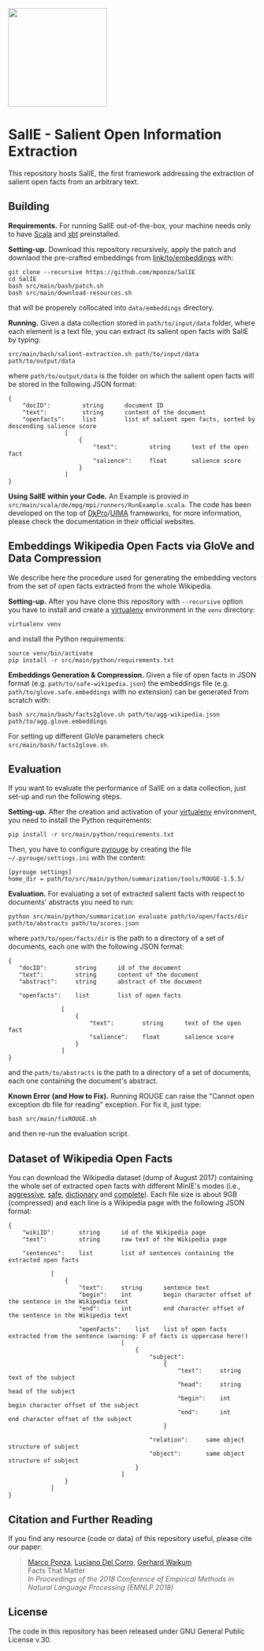 <img src="http://pages.di.unipi.it/ponza/public/images/salie/logo.png" width="200">




SalIE - Salient Open Information Extraction
============================================


This repository hosts SalIE, the first framework addressing the extraction of salient open facts from an arbitrary text.



Building
--------


**Requirements.** For running SalIE out-of-the-box, your machine needs only to have [Scala](https://www.scala-lang.org/download/) and [sbt](https://www.scala-sbt.org/) preinstalled.


**Setting-up.** Download this repository recursively, apply the patch and downlaod the pre-crafted embeddings from [link/to/embeddings](http://link/to/embeddings) with:

    git clone --recursive https://github.com/mponza/SalIE
    cd SalIE
    bash src/main/bash/patch.sh
    bash src/main/download-resources.sh
    
that will be properely collocated into `data/embeddings` directory.


**Running.** Given a data collection stored in `path/to/input/data` folder, where each element is a text file, you can extract its
salient open facts with SalIE by typing:

    src/main/bash/salient-extraction.sh path/to/input/data path/to/output/data
    
where `path/to/output/data` is the folder on which the salient open facts will be stored in the following JSON format:

    {
        "docID":         string      document ID
        "text":          string      content of the document
        "openfacts":     list        list of salient open facts, sorted by descending salience score
                    [
                        {
                            "text":         string      text of the open fact
                            "salience":     float       salience score   
                        }
                    ]          
    }


**Using SalIE within your Code.** An Example is provied in `src/main/scala/de/mpg/mpi/runners/RunExample.scala`.
The code has been developed on the top of [DkPro](https://dkpro.github.io/)/[UIMA](https://uima.apache.org/) frameworks, for more information, please check the documentation in their official websites.




Embeddings Wikipedia Open Facts via GloVe and Data Compression
---------------------------------------------------------------

We describe here the procedure used for generating the embedding vectors from the set of open facts extracted from the whole Wikipedia.


**Setting-up.** After you have clone this repository with `--recursive` option you have to install and create a 
[virtualenv](https://docs.python-guide.org/dev/virtualenvs/) environment in the `venv` directory:

    virtualenv venv
    
and install the Python requirements:

    source venv/bin/activate
    pip install -r src/main/python/requirements.txt


**Embeddings Generation &#38; Compression.** Given a file of open facts in JSON format (e.g. `path/to/safe-wikipedia.json`) the embeddings file
(e.g. `path/to/glove.safe.embeddings` with no extension) can be generated from scratch with:

    bash src/main/bash/facts2glove.sh path/to/agg-wikipedia.json path/to/agg.glove.embeddings

For setting up different GloVe parameters check `src/main/bash/facts2glove.sh`.



Evaluation
----------

If you want to evaluate the performance of SalIE on a data collection, just set-up and run the following steps.


**Setting-up.** After the creation and activation of your [virtualenv](https://docs.python-guide.org/dev/virtualenvs/) environment, you need to install the Python requirements:

    pip install -r src/main/python/requirements.txt


Then, you have to configure [pyrouge](https://pypi.org/project/pyrouge/) by creating the file `~/.pyrouge/settings.ini`
with the content:

    [pyrouge settings]
    home_dir = path/to/src/main/python/summarization/tools/ROUGE-1.5.5/
    
    
**Evaluation.** For evaluating a set of extracted salient facts with respect to documents' abstracts you need to run:

    python src/main/python/summarization evaluate path/to/open/facts/dir path/to/abstracts path/to/scores.json
    
where `path/to/open/facts/dir` is the path to a directory of a set of documents, each one with the following JSON format:


    {
       "docID":        string      id of the document
       "text":         string      content of the document
       "abstract":     string      abstract of the document

       "openfacts":    list        list of open facts

                   [
                       {
                           "text":        string      text of the open fact
                           "salience":    float       salience score
                       }
                   ]
    }
    
and the `path/to/abstracts` is the path to a directory of a set of documents, each one containing the document's abstract.


**Known Error (and How to Fix).** Running ROUGE can raise the "Cannot open exception db file for reading" exception. For fix it, just type:

    bash src/main/fixROUGE.sh
    
and then re-run the evaluation script.




Dataset of Wikipedia Open Facts
-------------------------------

You can download the Wikipedia dataset (dump of August 2017) containing the whole set of extracted open facts with different MinIE's modes (i.e., [aggressive](https://groviera1.di.unipi.it:5001/sharing/cOjx6zNww), [safe](https://groviera1.di.unipi.it:5001/sharing/qhbO2EVZQ), [dictionary](https://groviera1.di.unipi.it:5001/sharing/qJ37mLhXz) and [complete](https://groviera1.di.unipi.it:5001/sharing/yDLeBdm5t)).
Each file size is about 9GB (compressed) and each line is a Wikipedia page with the following JSON format:

    {
        "wikiID":       string      id of the Wikipedia page
        "text":         string      raw text of the Wikipedia page
        
        "sentences":    list        list of sentences containing the extracted open facts
        
                [
                    {
                        "text":     string      sentence text
                        "begin":    int         begin character offset of the sentence in the Wikipedia text
                        "end":      int         end character offset of the sentence in the Wikipedia text
                        
                        "openFacts":    list    list of open facts extracted from the sentence (warning: F of facts is uppercase here!)
                                    [
                                        {
                                            "subject":
                                                {
                                                    "text":     string      text of the subject
                                                    "head":     string      head of the subject
                                                    "begin":    int         begin character offset of the subject
                                                    "end":      int         end character offset of the subject
                                                }
                                                
                                            "relation":     same object structure of subject
                                            "object":       same object structure of subject
                                        }
                                    ]
                    }
                ]
    }





Citation and Further Reading
----------------------------

If you find any resource (code or data) of this repository useful, please cite our paper:

> [Marco Ponza](http://pages.di.unipi.it/ponza), [Luciano Del Corro](https://people.mpi-inf.mpg.de/~corrogg/), [Gerhard Waikum](http://people.mpi-inf.mpg.de/~weikum/) <br />
> Facts That Matter <br />
> *In Proceedings of the 2018 Conference of Empirical Methods in Natural Language Processing (EMNLP 2018)*



License
-------
The code in this repository has been released under GNU General Public License v.30.


